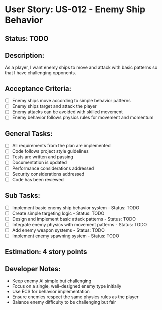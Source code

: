 # User Story: US-012 - Enemy Ship Behavior

## Status: TODO

## Description:

As a player, I want enemy ships to move and attack with basic patterns so that I have challenging opponents.

## Acceptance Criteria:

- [ ] Enemy ships move according to simple behavior patterns
- [ ] Enemy ships target and attack the player
- [ ] Enemy attacks can be avoided with skilled movement
- [ ] Enemy behavior follows physics rules for movement and momentum

## General Tasks:

- [ ] All requirements from the plan are implemented
- [ ] Code follows project style guidelines
- [ ] Tests are written and passing
- [ ] Documentation is updated
- [ ] Performance considerations addressed
- [ ] Security considerations addressed
- [ ] Code has been reviewed

## Sub Tasks:

- [ ] Implement basic enemy ship behavior system - Status: TODO
- [ ] Create simple targeting logic - Status: TODO
- [ ] Design and implement basic attack patterns - Status: TODO
- [ ] Integrate enemy physics with movement patterns - Status: TODO
- [ ] Add enemy weapon systems - Status: TODO
- [ ] Implement enemy spawning system - Status: TODO

## Estimation: 4 story points

## Developer Notes:

- Keep enemy AI simple but challenging
- Focus on a single, well-designed enemy type initially
- Use ECS for behavior implementation
- Ensure enemies respect the same physics rules as the player
- Balance enemy difficulty to be challenging but fair
